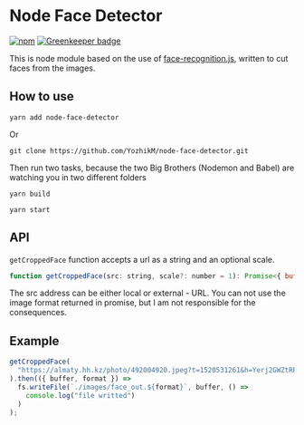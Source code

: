 # Node Face Detector

[![npm](https://img.shields.io/npm/dt/node-face-detector.svg)](http://www.npmtrends.com/node-face-detector)
[![Greenkeeper badge](https://badges.greenkeeper.io/YozhikM/node-face-detector.svg)](https://greenkeeper.io/)

This is node module based on the use of [face-recognition.js](https://github.com/justadudewhohacks/face-recognition.js), written to cut faces from the images.

## How to use

```
yarn add node-face-detector
```

Or

```
git clone https://github.com/YozhikM/node-face-detector.git
```

Then run two tasks, because the two Big Brothers (Nodemon and Babel) are watching you in two different folders

```
yarn build

yarn start
```

## API

`getCroppedFace` function accepts a url as a string and an optional scale.

```js
function getCroppedFace(src: string, scale?: number = 1): Promise<{ buffer: Buffer, format: string }>
```

The src address can be either local or external - URL.
You can not use the image format returned in promise, but I am not responsible for the consequences.

## Example

```js
getCroppedFace(
  "https://almaty.hh.kz/photo/492004920.jpeg?t=1520531261&h=Yerj2GWZtRPEUR6cQFGSjw"
).then(({ buffer, format }) =>
  fs.writeFile(`./images/face_out.${format}`, buffer, () =>
    console.log("file writted")
  )
);
```
